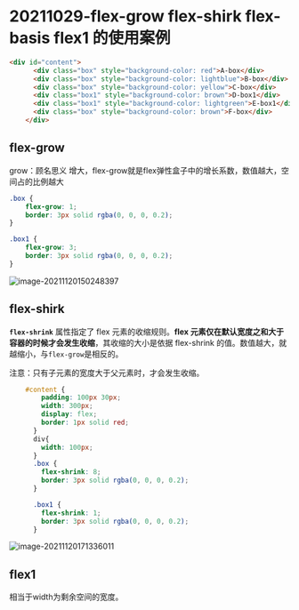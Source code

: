 # 20211029-flex-grow flex-shirk flex-basis flex1 的使用案例



```html
<div id="content">
      <div class="box" style="background-color: red">A-box</div>
      <div class="box" style="background-color: lightblue">B-box</div>
      <div class="box" style="background-color: yellow">C-box</div>
      <div class="box1" style="background-color: brown">D-box1</div>
      <div class="box1" style="background-color: lightgreen">E-box1</div>
      <div class="box" style="background-color: brown">F-box</div>
    </div>
```



## flex-grow

grow：顾名思义 增大，flex-grow就是flex弹性盒子中的增长系数，数值越大，空间占的比例越大

```css
.box {
    flex-grow: 1;
    border: 3px solid rgba(0, 0, 0, 0.2);
}

.box1 {
    flex-grow: 3;
    border: 3px solid rgba(0, 0, 0, 0.2);
}
```

![image-20211120150248397](https://i.loli.net/2021/11/20/QabhJHmorejIqYc.png)

## flex-shirk

**`flex-shrink`** 属性指定了 flex 元素的收缩规则。**flex 元素仅在默认宽度之和大于容器的时候才会发生收缩**，其收缩的大小是依据 flex-shrink 的值。数值越大，就越缩小，与`flex-grow`是相反的。

注意：只有子元素的宽度大于父元素时，才会发生收缩。

```css
    #content {
        padding: 100px 30px;
        width: 300px;
        display: flex;
        border: 1px solid red;
      }
      div{
        width: 100px;
      }
      .box {
        flex-shrink: 8;
        border: 3px solid rgba(0, 0, 0, 0.2);
      }

      .box1 {
        flex-shrink: 1;
        border: 3px solid rgba(0, 0, 0, 0.2);
      }
```



![image-20211120171336011](https://i.loli.net/2021/11/20/Klqc8QyfCnY2orb.png)



## flex1

相当于width为剩余空间的宽度。
